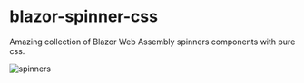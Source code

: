 # blazor-spinner-css
Amazing collection of Blazor Web Assembly spinners components with pure css.

![spinners](https://user-images.githubusercontent.com/43586181/213844675-7c7371b3-a773-40d8-b379-bb5f2fbb49d5.gif)
